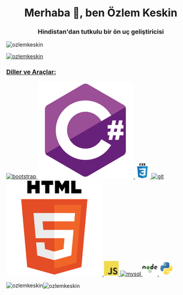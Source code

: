 <h1 align="center">Merhaba 👋, ben Özlem Keskin</h1>
<h3 align="center">Hindistan'dan tutkulu bir ön uç geliştiricisi</h3>

<p align="left"> <img src= "https://komarev.com/ghpvc/?username=ozlemkeskin&label=Profile%20views&color=0e75b6&style=flat" alt = "ozlemkeskin" /> </p>

<p align = "left"> <a href = "https: //github.com/ryo-ma/github-profile-trophy"><img src="https://github-profile-trophy.vercel.app/?username=ozlemkeskin" alt="ozlemkeskin" /></ a> </p>




<h3 align = "left"> Diller ve Araçlar:</h3>
<p align = "left"> <a href = "https://getbootstrap.com" target = "_blank" rel = "noreferrer"> <img src = "https://raw.githubusercontent.com/devicons/devicon /master/icons/bootstrap/bootstrap-plain-wordmark.svg" alt = "bootstrap" width = "40" height = "40"/> </a> <a href = "https://www.w3schools.com /cs/" target = "_blank" rel = "noreferrer"> <img src = "https://raw.githubusercontent.com/devicons/devicon/master/icons/csharp/csharp-original.svg" alt = "csharp " genişlik = "40" yükseklik = "40"/> </a> <a href = "https://www.w3schools.com/css/" target = "_blank" rel = "noreferrer"> <img src= "https://raw.githubusercontent.com/devicons/devicon/master/icons/css3/css3-original-wordmark.svg" alt = "css3" width = "40" height = "40"/> </a> <a href = "https://git-scm.com/" target = "_blank" rel = "noreferrer"> <img src = "https://www.vectorlogo.zone/logos/git-scm/git- scm-icon.svg" alt = "git" width = "40" height = "40"/> </a> <a href = "https://www.w3.org/html/" target = "_blank" rel = "noreferrer"> <img src = "https://raw.githubusercontent.com/devicons/devicon/master/icons/html5/html5-original-wordmark.svg" alt = "html5" genişlik = "40" yükseklik ="40"/> </a> <a href = "https://developer.mozilla.org/en-US/docs/Web/JavaScript" target = "_blank" rel = "noreferrer"> <img src= "https://raw.githubusercontent.com/devicons/devicon/master/icons/javascript/javascript-original.svg" alt = "javascript" width = "40" height = "40"/> </a> <a href = "https://www.mysql.com/" target = "_blank" rel = "noreferrer"> <img src = "https://raw.githubusercontent.com/devicons/devicon/master/icons/mysql/ mysql-original-wordmark.svg" alt = "mysql" width = "40" height = "40"/> </a> <a href = "https://nodejs.org" target = "_blank" rel = " noreferrer"> <img src = "https://raw.githubusercontent.com/devicons/devicon/master/icons/nodejs/nodejs-original-wordmark.svg" alt = "nodejs" width = "40" height = "40 "/> </a> <a href = "https://www.python.org" target = "_blank" rel = "noreferrer"> <img src = "https://raw.githubusercontent.com/devicons/devicon/master/icons/python/python-original.svg" alt = "python" width = "40" height = "40"/> </a> </p>

<p><img align= "left" src="https://github-readme-stats.vercel.app/api/top-langs?username=ozlemkeskin&show_icons=true&locale=en&layout=compact" alt="ozlemkeskin" /></p>

<p>  <img align = "center" src = "https://github-readme-stats.vercel.app/api?username=ozlemkeskin&show_icons=true&locale=en" alt = "ozlemkeskin" /></p>
